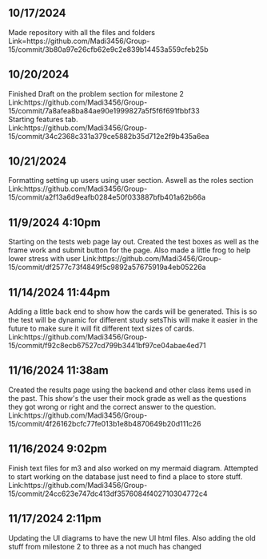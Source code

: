 ## 10/17/2024
 <p>Made repository with all the files and folders<br>Link=https://github.com/Madi3456/Group-15/commit/3b80a97e26cfb62e9c2e839b14453a559cfeb25b</p>

## 10/20/2024
<p>Finished Draft on the problem section for milestone 2<br>Link:https://github.com/Madi3456/Group-15/commit/7a8afea8ba84ae90e1999827a5f5f6f691fbbf33<br>Starting features tab.<br>Link:https://github.com/Madi3456/Group-15/commit/34c2368c331a379ce5882b35d712e2f9b435a6ea </p>

## 10/21/2024
<p> Formatting setting up users using user section. Aswell as the roles section
Link:https://github.com/Madi3456/Group-15/commit/a2f13a6d9eafb0284e50f033887bfb401a62b66a </p>

## 11/9/2024 4:10pm
<p>Starting on the tests web page lay out. Created the test boxes as well as the frame work and submit button for the page. Also made a little frog to help lower stress with user
Link:https://github.com/Madi3456/Group-15/commit/df2577c73f4849f5c9892a57675919a4eb05226a </p>

## 11/14/2024 11:44pm
<p>Adding a little back end to show how the cards will be generated. This is so the test will be dynamic for different study setsThis will make it easier in the future to make sure it will fit different text sizes of cards.
Link:https://github.com/Madi3456/Group-15/commit/f92c8ecb67527cd799b3441bf97ce04abae4ed71 </p>

## 11/16/2024 11:38am
<p>Created the results page using the backend and other class items used in the past. This show's the user their mock grade as well as the questions they got wrong or right and the correct answer to the question. Link:https://github.com/Madi3456/Group-15/commit/4f26162bcfc77fe013b1e8b4870649b20d111c26</p>

## 11/16/2024 9:02pm
<p>Finish text files for m3 and also worked on my mermaid diagram. Attempted to start working on the database just need to find a place to store stuff. Link:https://github.com/Madi3456/Group-15/commit/24cc623e747dc413df3576084f402710304772c4 </p>

## 11/17/2024 2:11pm
<p>Updating the UI diagrams to have the new UI html files. Also adding the old stuff from milestone 2 to three as a not much has changed</p>